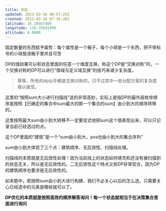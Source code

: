 ```yaml
---
title: 杂乱
updated: 2023-03-16 08:57:25Z
created: 2023-03-16 07:38:28Z
latitude: 35.10467400
longitude: 118.35641400
altitude: 0.0000
---
```


固定数量的东西赋予属性：每个属性是一个箱子，每个小球是一个东西，把不带标号的小球放进箱子里并且可空

DP的值如果可以和状态里面的任意一个维度互换，称这个DP是“交换对称”的，一个交换对称的DP可以进行“值域与定义域互换”的技巧来减少复杂度。

> 等等，所有的dp似乎都是互换对称的，只不过其中一些分配方案的复杂度难以接受。

这里的“按照sum大小进行扫描线”说的非常高妙，实际上是指DP的最外层枚举顺序是按照【已确定的集合中sum最大的那一个集合的sum】由小到大的顺序转移的。

这里按照最大sum由小到大转移不一定要显式地把sum这个值表现出来，可以只记录当前已经选过的点。

这个DP里面的“建筑”是一个“sum由小到大，pos也由小到大的集合序列”

sum由小到大体现了三个点：建筑顺序、无后效性、扫描线处理。

扫描线的本质就是无后效性处理！因为当前线上的状态如何填充和还没有被扫描到的状态无关，所以是无后效性的。二无后效性这个特点又和DP非常契合，因为DP的建筑顺序也要求是无后效性的。

如本题中，若按照sum由小到大进行构建，我们不必关心以后的怎么选，只需要关心已经选中的元素是哪些就可以了。

**DP优化的本质就是按照高效的顺序解答询问！每一个状态就相当于在决策集合里面进行询问**